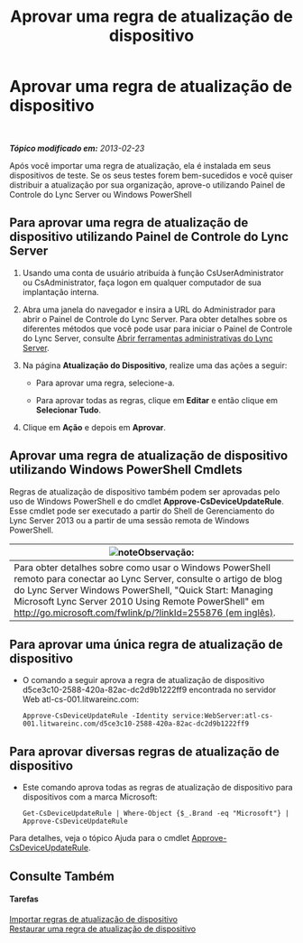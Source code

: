﻿---
title: Aprovar uma regra de atualização de dispositivo
TOCTitle: Aprovar uma regra de atualização de dispositivo
ms:assetid: 9dbb1c9a-be0f-4e13-9234-05501ab43ac5
ms:mtpsurl: https://technet.microsoft.com/pt-br/library/JJ994053(v=OCS.15)
ms:contentKeyID: 52057690
ms.date: 05/19/2016
mtps_version: v=OCS.15
ms.translationtype: HT
---

# Aprovar uma regra de atualização de dispositivo

 

_**Tópico modificado em:** 2013-02-23_

Após você importar uma regra de atualização, ela é instalada em seus dispositivos de teste. Se os seus testes forem bem-sucedidos e você quiser distribuir a atualização por sua organização, aprove-o utilizando Painel de Controle do Lync Server ou Windows PowerShell

## Para aprovar uma regra de atualização de dispositivo utilizando Painel de Controle do Lync Server

1.  Usando uma conta de usuário atribuída à função CsUserAdministrator ou CsAdministrator, faça logon em qualquer computador de sua implantação interna.

2.  Abra uma janela do navegador e insira a URL do Administrador para abrir o Painel de Controle do Lync Server. Para obter detalhes sobre os diferentes métodos que você pode usar para iniciar o Painel de Controle do Lync Server, consulte [Abrir ferramentas administrativas do Lync Server](lync-server-2013-open-lync-server-administrative-tools.md).

3.  Na página **Atualização do Dispositivo**, realize uma das ações a seguir:
    
      - Para aprovar uma regra, selecione-a.
    
      - Para aprovar todas as regras, clique em **Editar** e então clique em **Selecionar Tudo**.

4.  Clique em **Ação** e depois em **Aprovar**.

## Aprovar uma regra de atualização de dispositivo utilizando Windows PowerShell Cmdlets

Regras de atualização de dispositivo também podem ser aprovadas pelo uso de Windows PowerShell e do cmdlet **Approve-CsDeviceUpdateRule**. Esse cmdlet pode ser executado a partir do Shell de Gerenciamento do Lync Server 2013 ou a partir de uma sessão remota de Windows PowerShell.

<table>
<thead>
<tr class="header">
<th><img src="images/Gg425756.note(OCS.15).gif" title="note" alt="note" />Observação:</th>
</tr>
</thead>
<tbody>
<tr class="odd">
<td>Para obter detalhes sobre como usar o Windows PowerShell remoto para conectar ao Lync Server, consulte o artigo de blog do Lync Server Windows PowerShell, &quot;Quick Start: Managing Microsoft Lync Server 2010 Using Remote PowerShell&quot; em <a href="http://go.microsoft.com/fwlink/p/?linkid=255876">http://go.microsoft.com/fwlink/p/?linkId=255876 (em inglês)</a>.</td>
</tr>
</tbody>
</table>


## Para aprovar uma única regra de atualização de dispositivo

  - O comando a seguir aprova a regra de atualização de dispositivo d5ce3c10-2588-420a-82ac-dc2d9b1222ff9 encontrada no servidor Web atl-cs-001.litwareinc.com:
    
        Approve-CsDeviceUpdateRule -Identity service:WebServer:atl-cs-001.litwareinc.com/d5ce3c10-2588-420a-82ac-dc2d9b1222ff9

## Para aprovar diversas regras de atualização de dispositivo

  - Este comando aprova todas as regras de atualização de dispositivo para dispositivos com a marca Microsoft:
    
        Get-CsDeviceUpdateRule | Where-Object {$_.Brand -eq "Microsoft"} | Approve-CsDeviceUpdateRule

Para detalhes, veja o tópico Ajuda para o cmdlet [Approve-CsDeviceUpdateRule](https://docs.microsoft.com/en-us/powershell/module/skype/Approve-CsDeviceUpdateRule).

## Consulte Também

#### Tarefas

[Importar regras de atualização de dispositivo](lync-server-2013-import-device-update-rules.md)  
[Restaurar uma regra de atualização de dispositivo](lync-server-2013-restore-a-device-update-rule.md)


